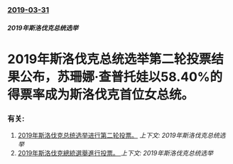 ### [2019-03-31](/news/2019/03/31/index.md)

##### 2019年斯洛伐克总统选举
# 2019年斯洛伐克总统选举第二轮投票结果公布，苏珊娜·查普托娃以58.40%的得票率成为斯洛伐克首位女总统。




### 有关:

1. [2019年斯洛伐克总统选举进行第二轮投票。](/news/2019/03/30/2019年斯洛伐克总统选举进行第二轮投票.md) _上下文: 2019年斯洛伐克总统选举_
2. [2019年斯洛伐克總統選舉進行投票。 ](/news/2019/03/16/2019年斯洛伐克總統選舉進行投票.md) _上下文: 2019年斯洛伐克总统选举_
